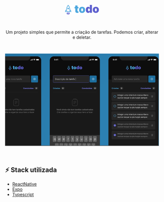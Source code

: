 <p align='center'>
  <img alt="iginte todo logo" src="./assets/logo.png" />
</p>
<br />

<p align='center'>
 Um projeto simples que permite a criação de tarefas. Podemos criar, alterar e deletar.
</p>

<br />

<p align='center'>
  <img alt="ignite-todo" src="./assets/todo-rnative.png" />
  
</p>

<br />

## ⚡ Stack utilizada

- [ReactNative](https://reactnative.dev/)
- [Expo](https://expo.dev/)
- [Typescript](https://www.typescriptlang.org)
